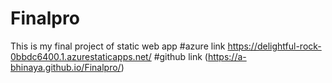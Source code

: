 # Finalpro
This is my final project of static web app 
#azure link https://delightful-rock-0bbdc6400.1.azurestaticapps.net/
#github link (https://a-bhinaya.github.io/Finalpro/)
